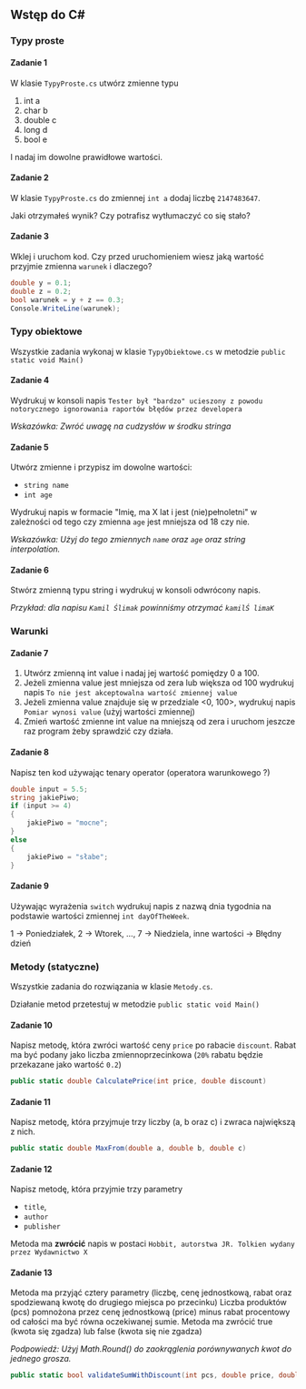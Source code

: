 ﻿## Wstęp do C#

### Typy proste

#### Zadanie 1

W klasie `TypyProste.cs` utwórz zmienne typu
1. int a
2. char b
3. double c
4. long d 
5. bool e

I nadaj im dowolne prawidłowe wartości.


#### Zadanie 2

W klasie `TypyProste.cs` do zmiennej `int a` dodaj liczbę `2147483647`. 

Jaki otrzymałeś wynik? Czy potrafisz wytłumaczyć co się stało?

#### Zadanie 3

Wklej i uruchom kod. Czy przed uruchomieniem wiesz jaką wartość przyjmie zmienna `warunek` i dlaczego?
```csharp
double y = 0.1;
double z = 0.2;
bool warunek = y + z == 0.3;
Console.WriteLine(warunek);
```


### Typy obiektowe

Wszystkie zadania wykonaj w klasie `TypyObiektowe.cs` w metodzie `public static void Main()`

#### Zadanie 4

Wydrukuj w konsoli napis `Tester był "bardzo" ucieszony z powodu notorycznego ignorowania raportów błędów przez developera`

*Wskazówka: Zwróć uwagę na cudzysłów w środku stringa*


#### Zadanie 5

Utwórz zmienne i przypisz im dowolne wartości:
* `string name`
* `int age`

Wydrukuj napis w formacie "Imię, ma X lat i jest (nie)pełnoletni" w zależności od tego czy zmienna `age` jest mniejsza od 18 czy nie.

*Wskazówka: Użyj do tego zmiennych `name` oraz `age` oraz string interpolation.*

#### Zadanie 6

Stwórz zmienną typu string i wydrukuj w konsoli odwrócony napis.

*Przykład: dla napisu `Kamil Ślimak` powinniśmy otrzymać `kamilŚ limaK`*


### Warunki


#### Zadanie 7
1. Utwórz zmienną int value i nadaj jej wartość pomiędzy 0 a 100.
2. Jeżeli zmienna value jest mniejsza od zera lub większa od 100 wydrukuj napis `To nie jest akceptowalna wartość zmiennej value`
3. Jeżeli zmienna value znajduje się w przedziale <0, 100>, wydrukuj napis `Pomiar wynosi value` (użyj wartości zmiennej)
4. Zmień wartość zmienne int value na mniejszą od zera i uruchom jeszcze raz program żeby sprawdzić czy działa.

#### Zadanie 8
Napisz ten kod używając tenary operator (operatora warunkowego ?)
```csharp
double input = 5.5;
string jakiePiwo;
if (input >= 4)
{
    jakiePiwo = "mocne";
}
else
{
    jakiePiwo = "słabe";
}
```

#### Zadanie 9
Używając wyrażenia `switch` wydrukuj napis z nazwą dnia tygodnia na podstawie wartości zmiennej `int dayOfTheWeek`.

1 -> Poniedziałek, 2 -> Wtorek, ..., 7 -> Niedziela, inne wartości -> Błędny dzień




### Metody (statyczne)

Wszystkie zadania do rozwiązania w klasie `Metody.cs`. 

Działanie metod przetestuj w metodzie `public static void Main()`

#### Zadanie 10

Napisz metodę, która zwróci wartość ceny `price` po rabacie `discount`.
Rabat ma być podany jako liczba zmiennoprzecinkowa (`20%` rabatu będzie przekazane jako wartość `0.2`)
```csharp
public static double CalculatePrice(int price, double discount)
```


#### Zadanie 11

Napisz metodę, która przyjmuje trzy liczby (a, b oraz c) i zwraca największą z nich.
```csharp
public static double MaxFrom(double a, double b, double c)
```


#### Zadanie 12

Napisz metodę, która przyjmie trzy parametry 
* `title`, 
* `author` 
* `publisher` 

Metoda ma **zwrócić** napis w postaci `Hobbit, autorstwa JR. Tolkien wydany przez Wydawnictwo X`


#### Zadanie 13

Metoda ma przyjąć cztery parametry (liczbę, cenę jednostkową, rabat oraz spodziewaną kwotę do drugiego miejsca po przecinku)
Liczba produktów (pcs) pomnożona przez cenę jednostkową (price) minus rabat procentowy od całości ma być równa oczekiwanej sumie.
Metoda ma zwrócić true (kwota się zgadza) lub false (kwota się nie zgadza)

*Podpowiedź: Użyj Math.Round() do zaokrąglenia porównywanych kwot do jednego grosza.*

```csharp
public static bool validateSumWithDiscount(int pcs, double price, double discount, double expectedSum)
```

